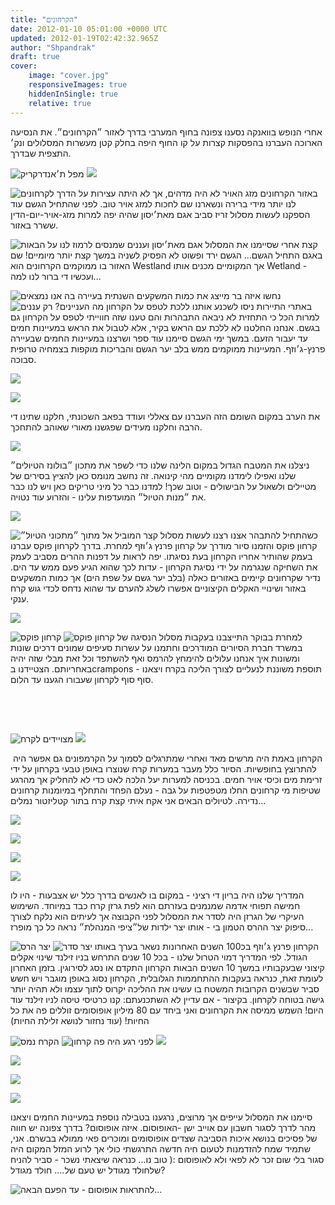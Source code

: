 ```yaml
---
title: "הקרחונים"
date: 2012-01-10 05:01:00 +0000 UTC
updated: 2012-01-19T02:42:32.965Z
author: "Shpandrak"
draft: true
cover:
    image: "cover.jpg"
    responsiveImages: true
    hiddenInSingle: true
    relative: true
---
```


אחרי הנופש בוואנקה נסענו צפונה בחוף המערבי בדרך לאזור ״הקרחונים״. את הנסיעה הארוכה העברנו בהפסקות קצרות על קו החוף היפה בחלק קטן מעשרות המסלולים ונק׳ התצפית שבדרך.

![](Photo-Jan-4,-2012-1:56-AM.jpg "מפל ת׳אנדרקריק")
![](Photo-Jan-4,-2012-3:12-AM.jpg)

![](Photo-Jan-4,-2012-3:36-AM.jpg "עצירות על הדרך לקרחונים")
באזור הקרחונים מזג האויר לא היה מדהים, אך לא היתה לנו יותר מידי ברירה ונשארנו שם לחכות למזג אויר טוב. לפני שהתחיל הגשם עוד הספקנו לעשות מסלול זריז סביב אגם מאת׳יסון שהיה יפה למרות מזג-אויר-יום-הדין ששרר באזור.

![](Photo-Jan-5,-2012-1:30-AM.jpg "אגם מאת׳יסון ועננים שמנסים לרמוז לנו על הבאות")
קצת אחרי שסיימנו את המסלול באגם התחיל הגשם... הגשם ירד ופשוט לא הפסיק לשניה במשך קצת יותר מיומיים! שם האזור בו ממוקמים הקרחונים הוא Westland אך המקומיים מכנים אותו Wetland - ועכשיו די ברור לנו למה...

![](Photo-Jan-6,-2012-4:24-PM.jpg "נחשו איזה בר מייצג את כמות המשקעים השנתית בעיירה בה אנו נמצאים")
![](Photo-Jan-6,-2012-12:27-AM.jpg "מה העניינים? רק עננים")
באתרי התיירות ניסו לשכנע אותנו ללכת לטפס על הקרחון למרות הכל כי התחזית לא ניבאה התבהרות והם טענו שזה חווייתי לטפס על הקרחון גם בגשם. אנחנו החלטנו לא ללכת עם הראש בקיר, אלא לטבול את הראש במעיינות חמים עד יעבור הזעם. במשך ימי הגשם סיימנו עוד ספר ושרצנו במעיינות החמים שבעיירה פרנץ-ג׳וזף. המעיינות ממוקמים ממש בלב יער הגשם והבריכות מוקפות בצמחיה טרופית סבוכה.

![](Photo-Jan-5,-2012-5:06-AM.jpg)

![](Photo-Jan-5,-2012-5:35-AM.jpg)

את הערב במקום השומם הזה העברנו עם צאללי ועודד בפאב השכונתי, חלקנו שתינו די הרבה וחלקנו מעידים שפגשנו מאורי שאוהב להתחכך.

![](Photo-Jan-5,-2012-12:41-AM.jpg)

ניצלנו את המטבח הגדול במקום הלינה שלנו כדי לשפר את מתכון ״בולונז הטיולים״ שלנו ואפילו לימדנו מקומיים מהי קינואה. זה נחשב מנומס כאן להציץ בסירים של מטיילים ולשאול על הבישולים - וטוב שכך! למדנו כבר כל מיני טריקים כאן ויש לנו כבר את ״מנות הטיול״ המועדפות עלינו - והזרוע עוד נטויה.

![](Photo-Jan-7,-2012-7:18-PM.jpg)

![](Photo-Jan-10,-2012-7:46-PM.jpg "מתוך ״מתכוני הטיול״")
כשהתחיל להתבהר אצנו רצנו לעשות מסלול קצר המוביל אל קרחון פוקס והזמנו סיור מודרך על קרחון פרנץ ג׳וזף למחרת. בדרך לקרחון פוקס עברנו בעמק שהותיר אחריו הקרחון בעת נסיגתו. יפה לראות על דפנות ההרים מסביב לעמק את השחיקה שנגרמה על ידי נסיגת הקרחון - עדות לכך שהוא הגיע פעם ממש עד הים. נדיר שקרחונים קיימים באזורים כאלה (בלב יער גשם על שפת הים) אך כמות המשקעים באזור ושינויי האקלים הקיצוניים אפשרו לשלג להערם עד שהוא נדחס לכדי גוש קרח ענקי.

![](Photo-Jan-7,-2012-3:20-AM.jpg)

![](Photo-Jan-7,-2012-2:58-AM.jpg "קרחון פוקס")
![](Photo-Jan-7,-2012-3:24-AM.jpg "בעקבות מסלול הנסיגה של קרחון פוקס")
למחרת בבוקר התייצבנו במשרד חברת הסיורים המודרכים וחתמנו על עשרות סעיפים שמונים דרכים שונות ומשונות איך אנחנו עלולים להימחץ להרמס ואף להשתפד וכל זאת מבלי שזה יהיה באחריותם. הצטיידנו בcrampons - תוספת משוננת לנעליים לצורך הליכה בקרח ויצאנו סוף סוף לקרחון שעבורו הגענו עד הלום.

 

 

![](Photo-Jan-8,-2012-1:15-AM.jpg "מצויידים לקרח")
![](Photo-Jan-8,-2012-1:27-AM.jpg)

 הקרחון באמת היה מרשים מאד ואחרי שמתרגלים לסמוך על הקרמפונים גם אפשר היה להתרוצץ בחופשיות. הסיור כלל מעבר במערות קרח שנוצרו באופן טבעי בקרחון על ידי זרימת מים וכיסי אויר חמים. בכניסה למערות יעל הלכה לאט כדי לא להחליק אך מהרגע שטיפות מי קרחונים החלו מטפטפות על גבה - נעלם הפחד והתחלף במיומנות קרחונים נדירה. לטיולים הבאים אני אקח איתי קצת קרח בתור קטליזטור נמלים...

![](cover.jpg)

![](Photo-Jan-8,-2012-2:07-AM.jpg)

![](DSC_0652_3.jpg)

![](Photo-Jan-8,-2012-2:09-AM.jpg)

המדריך שלנו היה בריון די רציני - במקום בו לאנשים בדרך כלל יש אצבעות - היו לו חמישה תפוחי אדמה שמנמנים בעזרתם הוא לפת גרזן קרח כבד במיוחד. השימוש העיקרי של הגרזן היה לסדר את המסלול לפני הקבוצה אך לעיתים הוא נלקח לצורך סיפוק יצר ההרס הטמון בי - אותו יצר ילדות של״ציפי המנהלת״ נראה כל כך מופרז...

![](Photo-Jan-8,-2012-1:43-AM.jpg "יצר הרס")
![](Photo-Jan-8,-2012-1:45-AM.jpg "יצר סדר")
הקרחון פרנץ ג׳וזף בכ100 השנים האחרונות נשאר בערך באותו הגודל. לפי המדריך דמוי הטרול שלנו - בכל 10 שנים התרחש בניו זילנד שינוי אקלים קיצוני שבעקבותיו במשך 10 השנים הבאות הקרחון התקדם או נסג לסירוגין. בזמן האחרון לעומת זאת, כנראה בעקבות ההתחממות הגלובלית, הקרחון נסוג באופן מוגבר ויש חשש סביר שבשנים הקרובות המשטח בו עשינו את ההליכה יקרוס לתוך עצמו ולא תהיה יותר גישה בטוחה לקרחון. בקיצור - אם עדיין לא השתכנעתם: קנו כרטיסי טיסה לניו זילנד עוד היום! השמש ממיסה את הקרחונים ואני ביחד עם 80 מיליון אופוסומים זוללים פה את כל החיות! (עוד נחזור לנושא זלילת החיות)

![](Photo-Jan-8,-2012-1:56-AM.jpg "הקרח נמס")
![](Photo-Jan-8,-2012-1:53-AM.jpg "לפני רגע היה פה קרחון")
![](Photo-Jan-8,-2012-2:00-AM.jpg)

![](AVvXsEiTwT6B9SYWb2AUDQV5QOxjurNTcIHUOXqrcNBjQiZg6rj0VSMw8q-CV_1rNW3OuecVPaywvKyOuTVAWotPF-2RuNHEWnUa_-M_63XzaeLyL9gFNEWffEp7oK1sSFNHgP58H_nJDy2eUnOf.jpg)

![](AVvXsEhgMWt-lzosTfI2N_afTu-mMwdjubS50Thz0vfmJoE4mBIteymG43wAlK5YeVdUpswMkV5JUPnBCp8L2n6vkkl8zqp2h6hFOpQvfoTEbXVUZn93dfFQiz3_qS25EpDT10XswmhyphenhyphenyoDq_nTp.jpg)

![](AVvXsEj-lO0uqM-c05E9-l5ulgz7HuqsNo9jNuuNEj501HjBMGfLI9K8q7yEq7YN7YzovrP8jiMSQd7gbddI18bmyIpAudsqVFa7A_fsb3GTCEcWRauQawW6LDExywQUVV7cb95Ao1-otD_nToLo.jpg)

סיימנו את המסלול עייפים אך מרוצים, נרגענו בטבילה נוספת במעיינות החמים ויצאנו מהר לדרך לסגור חשבון עם אוייב ישן -האופוסום. איזה אופוסום? בדרך צפונה יש חווה של פסיכים בנושא איכות הסביבה שצדים אופוסומים ומוכרים פאי ממולא בבשרם. אני, שתמיד שמח להזדמנות לטעום חיה חדשה התרגשתי כולי אך לרוע המזל המקום היה סגור בלי שום זכר לא לפאי ולא לאופוסום :( טוב נו... כנראה שיצאתי נשכר - סביר להניח שלחולד מגודל יש טעם של.... חולד מגודל?

![](AVvXsEijzX5Vn8UyZn8O8A7c3-1GCDERv2r84nBzJyPw3evwrGyElEIXHSRtZe94c0ZOeWtLY0J8JjV8xG73wNs4d9GRv3Iw0R8rd9gUs6zesL-x_Gs_JASKPwSoD0lZWOhFQl55_wJyZylQ50N0.jpg "להתראות אופוסום - עד הפעם הבאה...")
